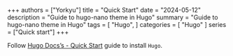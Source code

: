 +++
authors = ["Yorkyu"]
title = "Quick Start"
date = "2024-05-12"
description = "Guide to hugo-nano theme in Hugo"
summary = "Guide to hugo-nano theme in Hugo"
tags = [
  "Hugo",
]
categories = [
  "Hugo"
]
series = ["Quick start"]
+++

Follow [Hugo Docs’s - Quick Start](https://gohugo.io/getting-started/quick-start/) guide to install `Hugo`.
